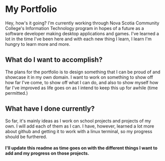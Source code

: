 # My Portfolio
Hey, how's it going? I'm currently working through Nova Scotia Community College's Information Technology program in hopes of a future as a software developer making desktop applications and games. I've learned a lot in the time I've been here and with each new thing I learn, I learn I'm hungry to learn more and more.

## What do I want to accomplish?
The plans for the portfolio is to design something that I can be proud of and showcase it in my own domain. I want to work on something to show off how far I've come, to show off what I can do, and also to show myself how far I've improved as life goes on as I intend to keep this up for awhile (time permitted.)

## What have I done currently?
So far, it's mainly ideas as I work on school projects and projects of my own. I will add each of them as I can. I have, however, learned a lot more about github and getting it to work with a linux terminal, so my progress should be furthered.

#### I'll update this readme as time goes on with the different things I want to add and my progress on those projects.
